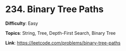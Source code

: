 # 234. Binary Tree Paths

**Difficulty**: Easy

**Topics**: String, Tree, Depth-First Search, Binary Tree

**Link**: https://leetcode.com/problems/binary-tree-paths

